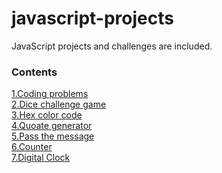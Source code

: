 # javascript-projects
JavaScript projects  and challenges are included.
### Contents
[1.Coding problems](https://github.com/pavankumar106/javascript-projects/tree/main/coding-problems-and-solutions)<br>
[2.Dice challenge game](https://github.com/pavankumar106/javascript-projects/tree/main/dice-challenge-game)<br>
[3.Hex color code](https://github.com/pavankumar106/javascript-projects/tree/main/hex-color-code)<br>
[4.Quoate generator](https://github.com/pavankumar106/javascript-projects/tree/main/random-quote-generator)<br>
[5.Pass the message](https://github.com/pavankumar106/javascript-projects/tree/main/message)<br>
[6.Counter](https://github.com/pavankumar106/javascript-projects/tree/main/counter)<br>
[7.Digital Clock](https://github.com/pavankumar106/javascript-projects/tree/main/digital-clock)<br>
